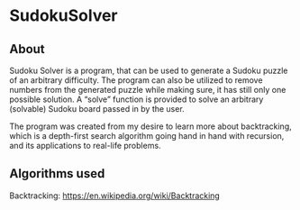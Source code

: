 # SudokuSolver

## About
Sudoku Solver is a program, that can be used to generate a Sudoku puzzle of an arbitrary difficulty. The program can also be utilized to remove numbers from the generated puzzle while making sure, it has still only one possible solution. A “solve” function is provided to solve an arbitrary (solvable) Sudoku board passed in by the user.

The program was created from my desire to learn more about backtracking, which is a depth-first search algorithm going hand in hand with recursion, and its applications to real-life problems.

## Algorithms used
Backtracking: https://en.wikipedia.org/wiki/Backtracking
